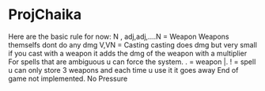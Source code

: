 ProjChaika
==========

Here are the basic rule for now:
N ,  adj,adj,....N = Weapon‏
Weapons themselfs dont do any dmg‏
V,VN = Casting‏
casting does dmg but very small‏
if you cast with a weapon it adds the dmg of the weapon with a multiplier‏
For spells that are ambiguous u can force the system.‏
. = weapon |. ! = spell‏
u can only store 3 weapons and each time u use it it goes away‏
End of game not implemented.
No Pressure
